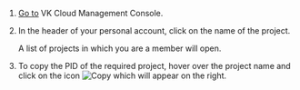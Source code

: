 1. [Go to](https://msk.cloud.vk.com/app/en) VK Cloud Management Console.
1. In the header of your personal account, click on the name of the project.

    A list of projects in which you are a member will open.

1. To copy the PID of the required project, hover over the project name and click on the icon ![Copy](assets/copy-icon.svg "inline") which will appear on the right.
